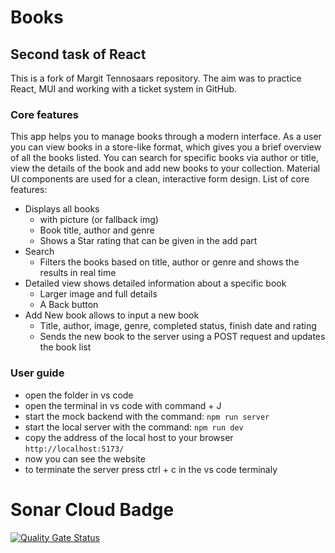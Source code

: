 # Books

## Second task of React

This is a fork of Margit Tennosaars repository. The aim was to practice React, MUI and working with a ticket system in GitHub.

### Core features

This app helps you to manage books through a modern interface. As a user you can view books in a store-like format, which gives you a brief overview of all the books listed. You can search for specific books via author or title, view the details of the book and add new books to your collection. Material UI components are used for a clean, interactive form design.
List of core features:

- Displays all books
  - with picture (or fallback img)
  - Book title, author and genre
  - Shows a Star rating that can be given in the add part
- Search
  - Filters the books based on title, author or genre and shows the results in real time
- Detailed view shows detailed information about a specific book
  - Larger image and full details
  - A Back button
- Add New book allows to input a new book
  - Title, author, image, genre, completed status, finish date and rating
  - Sends the new book to the server using a POST request and updates the book list

### User guide

- open the folder in vs code
- open the terminal in vs code with command + J
- start the mock backend with the command: `npm run server`
- start the local server with the command: `npm run dev`
- copy the address of the local host to your browser `http://localhost:5173/`
- now you can see the website
- to terminate the server press ctrl + c in the vs code terminaly

# Sonar Cloud Badge

[![Quality Gate Status](https://sonarcloud.io/api/project_badges/measure?project=stabjana_books-app&metric=alert_status)](https://sonarcloud.io/summary/new_code?id=stabjana_books-app)
